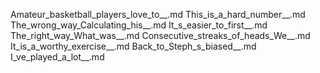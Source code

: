 Amateur_basketball_players_love_to__.md
This_is_a_hard_number__.md
The_wrong_way_Calculating_his__.md
It_s_easier_to_first__.md
The_right_way_What_was__.md
Consecutive_streaks_of_heads_We__.md
It_is_a_worthy_exercise__.md
Back_to_Steph_s_biased__.md
I_ve_played_a_lot__.md